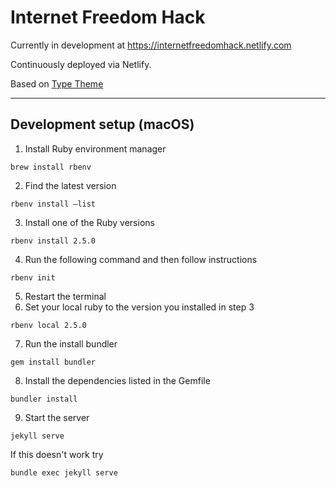 # Internet Freedom Hack
Currently in development at https://internetfreedomhack.netlify.com

Continuously deployed via Netlify.

Based on [Type Theme](https://rohanchandra.github.io/type-theme/)

---
## Development setup (macOS)
1. Install Ruby environment manager
```shell
brew install rbenv
```
2. Find the latest version
```shell
rbenv install —list
```
3. Install one of the Ruby versions
```shell
rbenv install 2.5.0
```
4. Run the following command and then follow instructions
```shell
rbenv init
```
5. Restart the terminal
6. Set your local ruby to the version you installed in step 3
```shell
rbenv local 2.5.0
```
7. Run the install bundler
```shell
gem install bundler
```
8. Install the dependencies listed in the Gemfile
```shell
bundler install
```
9. Start the server
```shell
jekyll serve
```
If this doesn't work try
```shell
bundle exec jekyll serve
```
